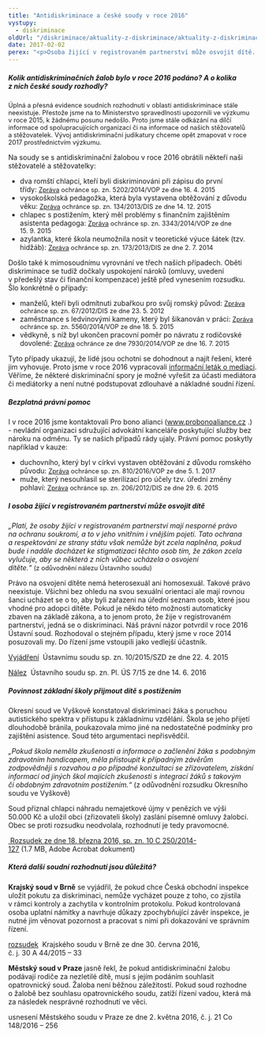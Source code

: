 ```yaml
---
title: "Antidiskriminace a české soudy v roce 2016"
vystupy:
  - diskriminace
oldUrl: "/diskriminace/aktuality-z-diskriminace/aktuality-z-diskriminace-2017/antidiskriminace-a-ceske-soudy-v-roce-2016/"
date: 2017-02-02
perex: "<p>Osoba žijící v registrovaném partnerství může osvojit dítě. Základní škola má povinnost přijmout spádového žáka s postižením. To jsou dvě klíčová soudní rozhodnutí roku 2016.</p>"
---
```


<!-- imported from the old website -->

<h5>Kolik antidiskriminačních žalob bylo v roce 2016 podáno? A o kolika z nich české soudy rozhodly?</h5> <p><span style="font-size: 12.8px;">Úplná a přesná evidence soudních rozhodnutí v oblasti antidiskriminace stále neexistuje. Přestože jsme na to Ministerstvo spravedlnosti upozornili ve výzkumu v roce 2015, k žádnému posunu nedošlo. Proto jsme stále odkázání na dílčí informace od spolupracujících organizací či na informace od našich stěžovatelů a stěžovatelek. Vývoj antidiskriminační judikatury chceme opět zmapovat v roce 2017 prostřednictvím výzkumu.</span></p> <p>Na soudy se s antidiskriminační žalobou v roce 2016 obrátili někteří naši stěžovatelé a stěžovatelky:</p><ul><li>dva romští chlapci, kteří byli diskriminováni při zápisu do první třídy: <a href="http://eso.ochrance.cz/Nalezene/Edit/2812" style="font-size: 12.8px;">Zpráva</a><span style="font-size: 12.8px;"> ochránce sp. zn. 5202/2014/VOP ze dne 16. 4. 2015</span></li><li>vysokoškolská pedagožka, která byla vystavena obtěžování z důvodu věku: <a href="http://eso.ochrance.cz/Nalezene/Edit/3576" style="font-size: 12.8px;">Zpráva</a><span style="font-size: 12.8px;"> ochránce sp. zn. 134/2013/DIS ze dne 14. 12. 2015</span></li><li>chlapec s postižením, který měl problémy s finančním zajištěním asistenta pedagoga: <a href="http://eso.ochrance.cz/Nalezene/Edit/4606" style="font-size: 12.8px;">Zpráva</a><span style="font-size: 12.8px;"> ochránce sp. zn. 3343/2014/VOP ze dne 15. 9. 2015</span></li><li>azylantka, které škola neumožnila nosit v teoretické výuce šátek (tzv. hidžáb): <a href="http://eso.ochrance.cz/Nalezene/Edit/2006" style="font-size: 12.8px;">Zpráva</a><span style="font-size: 12.8px;"> ochránce sp. zn. 173/2013/DIS ze dne 2. 7. 2014</span></li></ul> <p>Došlo také k mimosoudnímu vyrovnání ve třech našich případech. Oběti diskriminace se tudíž dočkaly uspokojení nároků (omluvy, uvedení v předešlý stav či finanční kompenzace) ještě před vynesením rozsudku. Šlo konkrétně o případy:</p><ul><li>manželů, kteří byli odmítnuti zubařkou pro svůj romský původ: <a href="http://eso.ochrance.cz/Nalezene/Edit/1472" style="font-size: 12.8px;">Zpráva</a><span style="font-size: 12.8px;"> ochránce sp. zn. 67/2012/DIS ze dne 23. 5. 2012</span></li><li>zaměstnance s ledvinovými kameny, který byl šikanován v práci: <a href="http://eso.ochrance.cz/Nalezene/Edit/3772" style="font-size: 12.8px;">Zpráva</a><span style="font-size: 12.8px;"> ochránce sp. zn. 5560/2014/VOP ze dne 18. 5. 2015</span></li><li>vědkyně, s níž byl ukončen pracovní poměr po návratu z rodičovské dovolené: <a href="http://eso.ochrance.cz/Nalezene/Edit/4608" style="font-size: 12.8px;">Zpráva</a><span style="font-size: 12.8px;"> ochránce ze dne 7930/2014/VOP ze dne 16. 7. 2015</span></li></ul> <p>Tyto případy ukazují, že lidé jsou ochotni se dohodnout a najít řešení, které jim vyhovuje. Proto jsme v roce 2016 vypracovali <a href="http://www.ochrance.cz/stiznosti-na-urady/chcete-si-stezovat/zivotni-situace-problemy-a-jejich-reseni/mediace/">informační leták o mediaci</a>. Věříme, že některé diskriminační spory je možné vyřešit za účasti mediátora či mediátorky a není nutné podstupovat zdlouhavé a nákladné soudní řízení.</p> <h5>Bezplatná právní pomoc</h5> <p>I v roce 2016 jsme kontaktovali Pro bono alianci (<a title="Otevření do nového okna" href="http://www.probonoaliance.cz/" target="_blank">www.probonoaliance.cz</a> .) -<a name="_GoBack"></a> nevládní organizaci sdružující advokátní kanceláře poskytující služby bez nároku na odměnu. Ty se našich případů rády ujaly. Právní pomoc poskytly například v kauze:</p><ul><li>duchovního, který byl v církvi vystaven obtěžování z důvodu romského původu: <a href="http://eso.ochrance.cz/Nalezene/Edit/4632" style="font-size: 12.8px;">Zpráva</a><span style="font-size: 12.8px;"> ochránce sp. zn. 810/2016/VOP ze dne 5. 1. 2017</span></li><li>muže, který nesouhlasil se sterilizací pro účely tzv. úřední změny pohlaví: <a href="http://eso.ochrance.cz/Nalezene/Edit/3328" style="font-size: 12.8px;">Zpráva</a><span style="font-size: 12.8px;"> ochránce sp. zn. 206/2012/DIS ze dne 29. 6. 2015</span></li></ul> <h5>I osoba žijící v registrovaném partnerství může osvojit dítě </h5> <p><i>„Platí, že osoby žijící v registrovaném partnerství mají nesporné právo na ochranu soukromí, a to v jeho vnitřním i vnějším pojetí. Tato ochrana a respektování ze strany státu však nemůže být zcela naplněna, pokud bude i nadále docházet ke stigmatizaci těchto osob tím, že zákon zcela vylučuje, aby se některá z nich vůbec ucházela o osvojení dítěte.“</i> <span style="font-size: 12.8px;">(z odůvodnění nálezu Ústavního soudu)</span></p> <p>Právo na osvojení dítěte nemá heterosexuál ani homosexuál. Takové právo neexistuje. Všichni bez ohledu na svou sexuální orientaci ale mají rovnou šanci ucházet se o to, aby byli zařazeni na úřední seznam osob, které jsou vhodné pro adopci dítěte. Pokud je někdo této možnosti automaticky zbaven na základě zákona, a to jenom proto, že žije v registrovaném partnerství, jedná se o diskriminaci. Náš právní názor potvrdil v roce 2016 Ústavní soud. Rozhodoval o stejném případu, který jsme v roce 2014 posuzovali my. Do řízení jsme vstoupili jako vedlejší účastník.</p> <p><a title="Otevření do nového okna" href="http://eso.ochrance.cz/Nalezene/Edit/4262" target="_blank">Vyjádření</a>  Ústavnímu soudu sp. zn. 10/2015/SZD ze dne 22. 4. 2015</p> <p><a title="Otevření do nového okna" href="http://www.usoud.cz/uploads-import/Tiskova_mluvci/Publikovane_nalezy/2016/Pl._US_7_15_vcetne_disentu_na_web.pdf" target="_blank">Nález</a>  Ústavního soudu sp. zn. Pl. ÚS 7/15 ze dne 14. 6. 2016</p> <h5>Povinnost základní školy přijmout dítě s postižením</h5> <p>Okresní soud ve Vyškově konstatoval diskriminaci žáka s poruchou autistického spektra v přístupu k základnímu vzdělání. Škola se jeho přijetí dlouhodobě bránila, poukazovala mimo jiné na nedostatečné podmínky pro zajištění asistence. Soud této argumentaci nepřisvědčil.</p> <p><i>„Pokud škola neměla zkušenosti a informace o začlenění žáka s podobným zdravotním handicapem, měla přistoupit k případným závěrům zodpovědněji s rozvahou a po případné konzultaci se zřizovatelem, získání informací od jiných škol majících zkušenosti s integrací žáků s takovým či obdobným zdravotním postižením.“</i> (z odůvodnění rozsudku Okresního soudu ve Vyškově)</p> <p>Soud přiznal chlapci náhradu nemajetkové újmy v penězích ve výši 50.000 Kč a uložil obci (zřizovateli školy) zaslání písemné omluvy žalobci. Obec se proti rozsudku neodvolala, rozhodnutí je tedy pravomocné. </p> <p><a title="Otevření do nového okna" href="/uploads-import/DISKRIMINACE/aktuality/Rozsudek-OS-ve-Vyskove.pdf" target="_blank"> Rozsudek ze dne 18. března 2016, sp. zn. 10 C 250/2014-127</a> (1.7 MB, Adobe Acrobat dokument)</p> <h5>Která další soudní rozhodnutí jsou důležitá?</h5> <p><b>Krajský soud v Brně</b> se vyjádřil, že pokud chce Česká obchodní inspekce uložit pokutu za diskriminaci, nemůže vycházet pouze z toho, co zjistila v rámci kontroly a zachytila v kontrolním protokolu. Pokud kontrolovaná osoba uplatní námitky a navrhuje důkazy zpochybňující závěr inspekce, je nutné jim věnovat pozornost a pracovat s nimi při dokazování ve správním řízení. </p> <p><a title="Otevření do nového okna" href="http://www.nssoud.cz/files/EVIDENCNI_LIST/2015/30_A_44_2015_20160907075331_prevedeno.pdf" target="_blank">rozsudek</a>  Krajského soudu v Brně ze dne 30. června 2016, č. j. 30 A 44/2015 – 33</p> <p><b>Městský soud v Praze</b> jasně řekl, že pokud antidiskriminační žalobu podávají rodiče za nezletilé dítě, musí s jejím podáním souhlasit opatrovnický soud. Žaloba není běžnou záležitostí. Pokud soud rozhodne o žalobě bez souhlasu opatrovnického soudu, zatíží řízení vadou, která má za následek nesprávné rozhodnutí ve věci. </p> <p>usnesení Městského soudu v Praze ze dne 2. května 2016, č. j. 21 Co 148/2016 – 256 </p>
